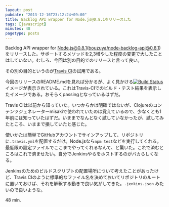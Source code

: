 ```yaml
---
layout: post
pubdate: "2013-12-16T23:12:24+09:00"
title: Backlog API wrapper for Node.js@0.8.1をリリースした
tags: [javascript]
minutes: 48
pagetype: posts
---
```

Backlog API wrapper for Node.js@0.8.1([bouzuya/node-backlog-api@0.8.1][])をリリースした。サポートするメソッドを2,3増やした程度の変更で大したことはしていない。むしろ、今回は別の目的でのリリースと言って良い。

その別の目的というのが[Travis CI][travis-ci]の試用である。

今回のリリースのREADME.mdを見れば分かるが、よく見かける[![Build Status](https://travis-ci.org/bouzuya/node-backlog-api.png?branch=0.8.1)](https://travis-ci.org/bouzuya/node-backlog-api)イメージが表示されている。これはTravis-CIでのビルド・テスト結果を表示したイメージである。おそらくpassingとなっているはずだ。

Travis CIは以前から知っていた。いつからかは明確ではないが、Clojureのコンテンツジェネレーターmisakiで使われていたのは覚えているので、少なくとも1年前には知っていたはずだ。いままでなんとなく試していなかったが、試してみたところ、いままで損していたと感じた。

使いかたは簡単でGitHubアカウントでサインアップして、リポジトリに`.travis.yml`を配置するだけ。Node.jsなら`npm test`などを実行してくれる。最低限の設定ファイルでここまでやってくれるなんて、と驚いた。これで済むところはこれで済ませたい。自分でJenkinsやらをホストするのがバカらしくなる。

Jenkinsのためのビルドスクリプトの配置場所について考えたことがあったけど、Travis CIのように標準的なファイル名を決めておいてリポジトリのルートに置いておけば、それを解釈する動きで良い気がしてきた。`.jenkins.json` みたいので良いような。

48 min.

[bouzuya/node-backlog-api@0.8.1]: https://github.com/bouzuya/node-backlog-api/tree/0.8.1
[travis-ci]: https://travis-ci.org/ 
